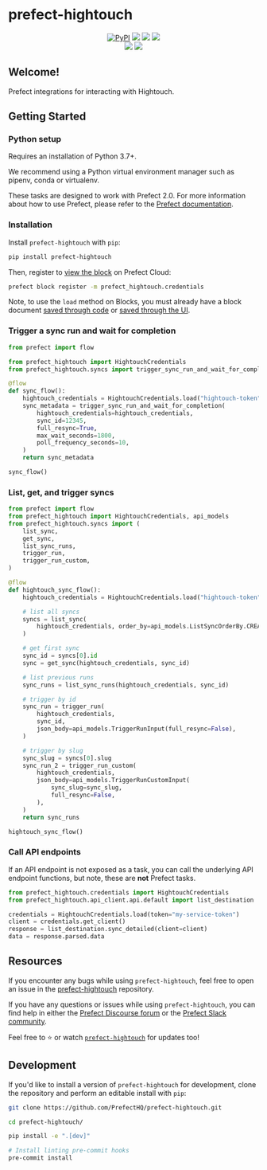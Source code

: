 # prefect-hightouch

<p align="center">
    <a href="https://pypi.python.org/pypi/prefect-hightouch/" alt="PyPI version">
        <img alt="PyPI" src="https://img.shields.io/pypi/v/prefect-hightouch?color=0052FF&labelColor=090422"></a>
    <a href="https://github.com/PrefectHQ/prefect-hightouch/" alt="Stars">
        <img src="https://img.shields.io/github/stars/PrefectHQ/prefect-hightouch?color=0052FF&labelColor=090422" /></a>
    <a href="https://pepy.tech/badge/prefect-hightouch/" alt="Downloads">
        <img src="https://img.shields.io/pypi/dm/prefect-hightouch?color=0052FF&labelColor=090422" /></a>
    <a href="https://github.com/PrefectHQ/prefect-hightouch/pulse" alt="Activity">
        <img src="https://img.shields.io/github/commit-activity/m/PrefectHQ/prefect-hightouch?color=0052FF&labelColor=090422" /></a>
    <br>
    <a href="https://prefect-community.slack.com" alt="Slack">
        <img src="https://img.shields.io/badge/slack-join_community-red.svg?color=0052FF&labelColor=090422&logo=slack" /></a>
    <a href="https://discourse.prefect.io/" alt="Discourse">
        <img src="https://img.shields.io/badge/discourse-browse_forum-red.svg?color=0052FF&labelColor=090422&logo=discourse" /></a>
</p>

## Welcome!

Prefect integrations for interacting with Hightouch.

## Getting Started

### Python setup

Requires an installation of Python 3.7+.

We recommend using a Python virtual environment manager such as pipenv, conda or virtualenv.

These tasks are designed to work with Prefect 2.0. For more information about how to use Prefect, please refer to the [Prefect documentation](https://orion-docs.prefect.io/).

### Installation

Install `prefect-hightouch` with `pip`:

```bash
pip install prefect-hightouch
```

Then, register to [view the block](https://orion-docs.prefect.io/ui/blocks/) on Prefect Cloud:

```bash
prefect block register -m prefect_hightouch.credentials
```

Note, to use the `load` method on Blocks, you must already have a block document [saved through code](https://orion-docs.prefect.io/concepts/blocks/#saving-blocks) or [saved through the UI](https://orion-docs.prefect.io/ui/blocks/).

### Trigger a sync run and wait for completion

```python
from prefect import flow

from prefect_hightouch import HightouchCredentials
from prefect_hightouch.syncs import trigger_sync_run_and_wait_for_completion

@flow
def sync_flow():
    hightouch_credentials = HightouchCredentials.load("hightouch-token")
    sync_metadata = trigger_sync_run_and_wait_for_completion(
        hightouch_credentials=hightouch_credentials,
        sync_id=12345,
        full_resync=True,
        max_wait_seconds=1800,
        poll_frequency_seconds=10,
    )
    return sync_metadata

sync_flow()
```

### List, get, and trigger syncs

```python
from prefect import flow
from prefect_hightouch import HightouchCredentials, api_models
from prefect_hightouch.syncs import (
    list_sync,
    get_sync,
    list_sync_runs,
    trigger_run,
    trigger_run_custom,
)

@flow
def hightouch_sync_flow():
    hightouch_credentials = HightouchCredentials.load("hightouch-token")

    # list all syncs
    syncs = list_sync(
        hightouch_credentials, order_by=api_models.ListSyncOrderBy.CREATEDAT
    )

    # get first sync
    sync_id = syncs[0].id
    sync = get_sync(hightouch_credentials, sync_id)

    # list previous runs
    sync_runs = list_sync_runs(hightouch_credentials, sync_id)

    # trigger by id
    sync_run = trigger_run(
        hightouch_credentials,
        sync_id,
        json_body=api_models.TriggerRunInput(full_resync=False),
    )

    # trigger by slug
    sync_slug = syncs[0].slug
    sync_run_2 = trigger_run_custom(
        hightouch_credentials,
        json_body=api_models.TriggerRunCustomInput(
            sync_slug=sync_slug,
            full_resync=False,
        ),
    )
    return sync_runs

hightouch_sync_flow()
```

### Call API endpoints

If an API endpoint is not exposed as a task, you can call the underlying API endpoint functions, but note, these are **not** Prefect tasks.

```python
from prefect_hightouch.credentials import HightouchCredentials
from prefect_hightouch.api_client.api.default import list_destination

credentials = HightouchCredentials.load(token="my-service-token")
client = credentials.get_client()
response = list_destination.sync_detailed(client=client)
data = response.parsed.data
```

## Resources

If you encounter any bugs while using `prefect-hightouch`, feel free to open an issue in the [prefect-hightouch](https://github.com/PrefectHQ/prefect-hightouch) repository.

If you have any questions or issues while using `prefect-hightouch`, you can find help in either the [Prefect Discourse forum](https://discourse.prefect.io/) or the [Prefect Slack community](https://prefect.io/slack).

Feel free to ⭐️ or watch [`prefect-hightouch`](https://github.com/PrefectHQ/prefect-hightouch) for updates too!

## Development

If you'd like to install a version of `prefect-hightouch` for development, clone the repository and perform an editable install with `pip`:

```bash
git clone https://github.com/PrefectHQ/prefect-hightouch.git

cd prefect-hightouch/

pip install -e ".[dev]"

# Install linting pre-commit hooks
pre-commit install
```
